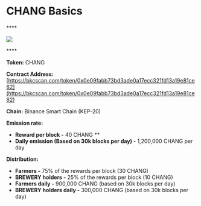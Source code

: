 # CHANG Basics

\*\*\*\*

![](../.gitbook/assets/group-501.png)

\*\*\*\*

**Token:** CHANG

**Contract Address:** [https://bkcscan.com/token/0x0e09fabb73bd3ade0a17ecc321fd13a19e81ce82](https://bkcscan.com/token/0x0e09fabb73bd3ade0a17ecc321fd13a19e81ce82)

**Chain:** Binance Smart Chain \(KEP-20\)

**Emission rate:**

* **Reward per block -**  40 CHANG                                                                                                       _\*\*_
* **Daily emission \(Based on 30k blocks per day\) -**  1,200,000 CHANG per day

**Distribution:**

* **Farmers -** 75% of the rewards per block \(30 CHANG\)
* **BREWERY holders -** 25% of the rewards per block \(10 CHANG\)
* **Farmers daily -** 900,000 CHANG \(based on 30k blocks per day\)
* **BREWERY holders daily -** 300,000 CHANG \(based on 30k blocks per day\)

